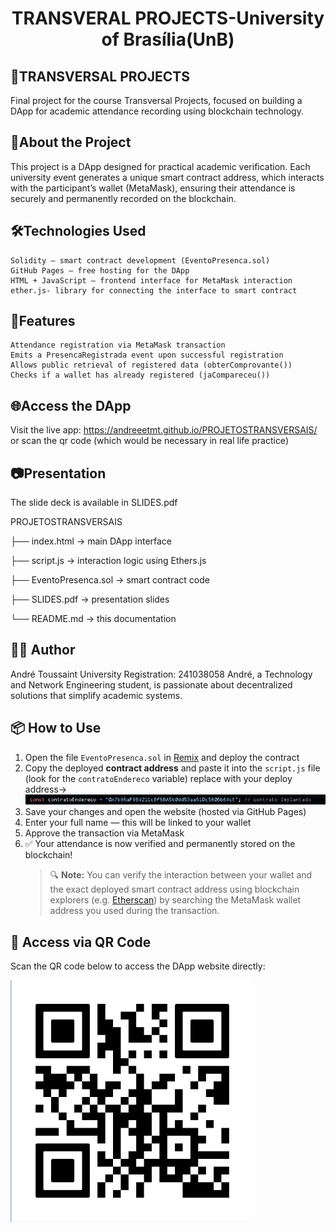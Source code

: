 <h1 align="center"> TRANSVERAL PROJECTS-University of Brasília(UnB)</h1>

## 📘TRANSVERSAL PROJECTS

Final project for the course Transversal Projects, focused on building a DApp for academic attendance recording using blockchain technology.

## 🚀About the Project

This project is a DApp designed for practical academic verification. Each university event generates a unique smart contract address, which interacts with the participant’s wallet (MetaMask), ensuring their attendance is securely and permanently recorded on the blockchain.

## 🛠️Technologies Used

    Solidity – smart contract development (EventoPresenca.sol)
    GitHub Pages – free hosting for the DApp
    HTML + JavaScript – frontend interface for MetaMask interaction
    ether.js- library for connecting the interface to smart contract

## 📄Features

    Attendance registration via MetaMask transaction
    Emits a PresencaRegistrada event upon successful registration
    Allows public retrieval of registered data (obterComprovante())
    Checks if a wallet has already registered (jaCompareceu())

## 🌐Access the DApp
Visit the live app: https://andreeetmt.github.io/PROJETOSTRANSVERSAIS/
or scan the qr code (which would be necessary in real life practice)

## 📷Presentation
The slide deck is available in SLIDES.pdf

PROJETOSTRANSVERSAIS

├── index.html           → main DApp interface

├── script.js            → interaction logic using Ethers.js

├── EventoPresenca.sol   → smart contract code

├── SLIDES.pdf           → presentation slides

└── README.md            → this documentation

## 👨‍🎓 Author
André Toussaint
University Registration: 241038058
André, a Technology and Network Engineering student, is passionate about decentralized solutions that simplify academic systems.

## 📦 How to Use
1. Open the file `EventoPresenca.sol` in [Remix](https://remix.ethereum.org) and deploy the contract  
2. Copy the deployed **contract address** and paste it into the `script.js` file (look for the `contratoEndereco` variable)
   replace with your deploy address->
   ![replace with your deploy address](image.png)
4. Save your changes and open the website (hosted via GitHub Pages)  
5. Enter your full name — this will be linked to your wallet  
6. Approve the transaction via MetaMask  
7. ✅ Your attendance is now verified and permanently stored on the blockchain!
   > 🔍 **Note:** You can verify the interaction between your wallet and the exact deployed smart contract address using blockchain explorers (e.g. [Etherscan](https://etherscan.io)) by searching the MetaMask wallet address you used during the transaction.

## 📱 Access via QR Code
Scan the QR code below to access the DApp website directly:


![QR Code](qrcode.png)




